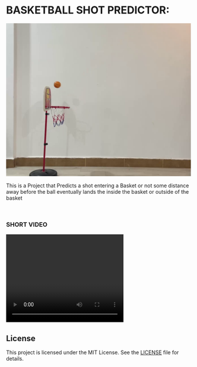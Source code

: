 # BASKETBALL SHOT PREDICTOR: 

<img alt="image" src="Ball.png">


This is a Project that Predicts a shot entering a Basket or not some distance away before the ball eventually lands the inside the basket or outside of the basket

</br>


### SHORT VIDEO
<video width="320" height="240" controls>
  <source src="Videos/vid (1).mp4" type="video/mp4">
  <!-- <source src="./Videos/vid (2).mp4" type="video/ogg">
  <source src="./Videos/vid (3).mp4" type="video/ogg">
  <source src="./Videos/vid (4).mp4" type="video/ogg"> -->
</video>

</br>


<a name="license"></a>
## License

This project is licensed under the MIT License. See the [LICENSE]() file for details.